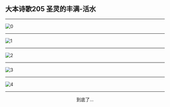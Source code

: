 
## 大本诗歌205 圣灵的丰满-活水
        
<div id="aplayer0"></div>

---

<img alt="0" data-original="/data/d0205/0.png">

---

<img alt="1" data-original="/data/d0205/1.png">

---

<img alt="2" data-original="/data/d0205/2.png">

---

<img alt="3" data-original="/data/d0205/3.png">

---

<img alt="4" data-original="/data/d0205/4.png">

---

<p style="text-align: center">到底了...</p>

<script src="/js/dist-view.js"></script>

<script>
MAIN.id = 'd0205';
        
const ap0 = new APlayer({
    container: document.getElementById('aplayer0'),
    volume: 1,
    loop: 'none',
    preload: 'none',
    audio: [{
        name: '大本诗歌205.mp3',
        artist: '大本诗歌',
        url: 'https://res.wx.qq.com/voice/getvoice?mediaid=MzI0NTk3MDM5M18yMjQ3NDkwMTI5',
        cover: '/favicon'
    }]
});
</script>
